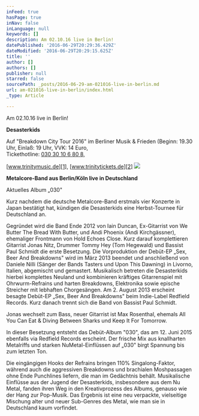 ```yaml
---
inFeed: true
hasPage: true
inNav: false
inLanguage: null
keywords: []
description: Am 02.10.16 live in Berlin!
datePublished: '2016-06-29T20:29:36.429Z'
dateModified: '2016-06-29T20:29:15.625Z'
title: ''
author: []
authors: []
publisher: null
starred: false
sourcePath: _posts/2016-06-29-am-021016-live-in-berlin.md
url: am-021016-live-in-berlin/index.html
_type: Article

---
```

Am 02.10.16 live in Berlin!

**Desasterkids**

Auf "Breakdown City Tour 2016" im Berliner Musik & Frieden (Beginn: 19.30 Uhr, Einlaß: 19 Uhr, VVK: 14 Euro,   
Tickethotline: [030 30 10 6 80 8,][0]

[www.trinitymusic.de][1], [www.trinitytickets.de][2]
![](https://the-grid-user-content.s3-us-west-2.amazonaws.com/07a58fd4-7e03-44b9-96cb-4e781eaf2771.jpg)

**Metalcore-Band aus Berlin/Köln live in Deutschland**

Aktuelles Album „030"

Kurz nachdem die deutsche Metalcore-Band erstmals vier Konzerte in Japan bestätigt hat, kündigen die Desasterkids eine Herbst-Tournee für Deutschland an.

Gegründet wird die Band Ende 2012 von Iain Duncan, Ex-Gitarrist von We Butter The Bread With Butter, und Andi Phoenix (Andi Kirchgässner), ehemaliger Frontmann von Hold Echoes Close. Kurz darauf komplettieren Gitarrist Jonas Nitz, Drummer Tommy Hey (Tom Hegewald) und Bassist Paul Schmidt die erste Besetzung. Die Vorproduktion der Debüt-EP „Sex, Beer And Breakdowns" wird im März 2013 beendet und anschließend von Daniele Nilli (Sänger der Bands Tasters und Upon This Dawning) in Livorno, Italien, abgemischt und gemastert. Musikalisch betreten die Desasterkids hierbei komplettes Neuland und kombinieren kräftiges Gitarrenspiel mit Ohrwurm-Refrains und harten Breakdowns, Elektronika sowie epische Streicher mit lebhaften Chorgesängen. Am 2\. August 2013 erscheint besagte Debüt-EP „Sex, Beer And Breakdowns" beim Indie-Label Redfield Records. Kurz danach trennt sich die Band von Bassist Paul Schmidt.

Jonas wechselt zum Bass, neuer Gitarrist ist Max Rosenthal, ehemals All You Can Eat & Diving Between Sharks und Keep It For Tomorrow.

In dieser Besetzung entsteht das Debüt-Album "030", das am 12\. Juni 2015 ebenfalls via Redfield Records erscheint. Der frische Mix aus knallharten Metalriffs und starken NuMetal-Einflüssen auf „030" birgt Spannung bis zum letzten Ton.

Die eingängigen Hooks der Refrains bringen 110% Singalong-Faktor, während auch die aggressiven Breakdowns und brachialen Moshpassagen ohne Ende Punchlines liefern, die man im Gedächtnis behält. Musikalische Einflüsse aus der Jugend der Desasterkids, insbesondere aus dem Nu Metal, fanden ihren Weg in den Kreativprozess des Albums, genauso wie der Hang zur Pop-Musik. Das Ergebnis ist eine neu verpackte, vielseitige Mischung alter und neuer Sub-Genres des Metal, wie man sie in Deutschland kaum vorfindet.

[0]: tel:030%2030%2010%206%2080%2085
[1]: http://www.trinitymusic.de/
[2]: http://www.trinitytickets.de/